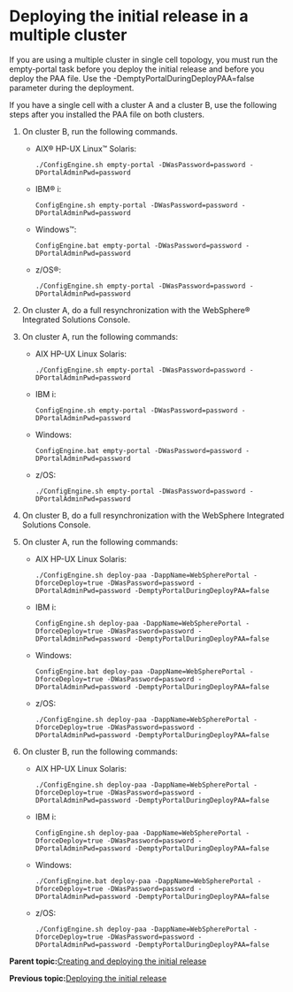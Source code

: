 # Deploying the initial release in a multiple cluster 

If you are using a multiple cluster in single cell topology, you must run the empty-portal task before you deploy the initial release and before you deploy the PAA file. Use the -DemptyPortalDuringDeployPAA=false parameter during the deployment.

If you have a single cell with a cluster A and a cluster B, use the following steps after you installed the PAA file on both clusters.

1.  On cluster B, run the following commands.

    -   AIX® HP-UX Linux™ Solaris:

        ```
        ./ConfigEngine.sh empty-portal -DWasPassword=password -DPortalAdminPwd=password
        ```

    -   IBM® i:

        ```
        ConfigEngine.sh empty-portal -DWasPassword=password -DPortalAdminPwd=password
        ```

    -   Windows™:

        ```
        ConfigEngine.bat empty-portal -DWasPassword=password -DPortalAdminPwd=password
        ```

    -   z/OS®:

        ```
        ./ConfigEngine.sh empty-portal -DWasPassword=password -DPortalAdminPwd=password
        ```

2.  On cluster A, do a full resynchronization with the WebSphere® Integrated Solutions Console.

3.  On cluster A, run the following commands:

    -   AIX HP-UX Linux Solaris:

        ```
        ./ConfigEngine.sh empty-portal -DWasPassword=password -DPortalAdminPwd=password
        ```

    -   IBM i:

        ```
        ConfigEngine.sh empty-portal -DWasPassword=password -DPortalAdminPwd=password
        ```

    -   Windows:

        ```
        ConfigEngine.bat empty-portal -DWasPassword=password -DPortalAdminPwd=password
        ```

    -   z/OS:

        ```
        ./ConfigEngine.sh empty-portal -DWasPassword=password -DPortalAdminPwd=password
        ```

4.  On cluster B, do a full resynchronization with the WebSphere Integrated Solutions Console.

5.  On cluster A, run the following commands:

    -   AIX HP-UX Linux Solaris:

        ```
        ./ConfigEngine.sh deploy-paa -DappName=WebSpherePortal -DforceDeploy=true -DWasPassword=password -DPortalAdminPwd=password -DemptyPortalDuringDeployPAA=false
        ```

    -   IBM i:

        ```
        ConfigEngine.sh deploy-paa -DappName=WebSpherePortal -DforceDeploy=true -DWasPassword=password -DPortalAdminPwd=password -DemptyPortalDuringDeployPAA=false
        ```

    -   Windows:

        ```
        ConfigEngine.bat deploy-paa -DappName=WebSpherePortal -DforceDeploy=true -DWasPassword=password -DPortalAdminPwd=password -DemptyPortalDuringDeployPAA=false
        ```

    -   z/OS:

        ```
        ./ConfigEngine.sh deploy-paa -DappName=WebSpherePortal -DforceDeploy=true -DWasPassword=password -DPortalAdminPwd=password -DemptyPortalDuringDeployPAA=false
        ```

6.  On cluster B, run the following commands:

    -   AIX HP-UX Linux Solaris:

        ```
        ./ConfigEngine.sh deploy-paa -DappName=WebSpherePortal -DforceDeploy=true -DWasPassword=password -DPortalAdminPwd=password -DemptyPortalDuringDeployPAA=false
        ```

    -   IBM i:

        ```
        ConfigEngine.sh deploy-paa -DappName=WebSpherePortal -DforceDeploy=true -DWasPassword=password -DPortalAdminPwd=password -DemptyPortalDuringDeployPAA=false
        ```

    -   Windows:

        ```
        ./ConfigEngine.bat deploy-paa -DappName=WebSpherePortal -DforceDeploy=true -DWasPassword=password -DPortalAdminPwd=password -DemptyPortalDuringDeployPAA=false
        ```

    -   z/OS:

        ```
        ./ConfigEngine.sh deploy-paa -DappName=WebSpherePortal -DforceDeploy=true -DWasPassword=password -DPortalAdminPwd=password -DemptyPortalDuringDeployPAA=false
        ```


**Parent topic:**[Creating and deploying the initial release ](../deploy/dep_initial.md)

**Previous topic:**[Deploying the initial release ](../deploy/dep_deploy.md)

